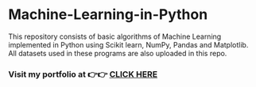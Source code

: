 # Machine-Learning-in-Python

This repository consists of basic algorithms of Machine Learning implemented in Python using Scikit learn, NumPy, Pandas and Matplotlib.<br>
All datasets used in these programs are also uploaded in this repo.

### Visit my portfolio at 👉👉 [CLICK HERE](https://chandbud.me/)
